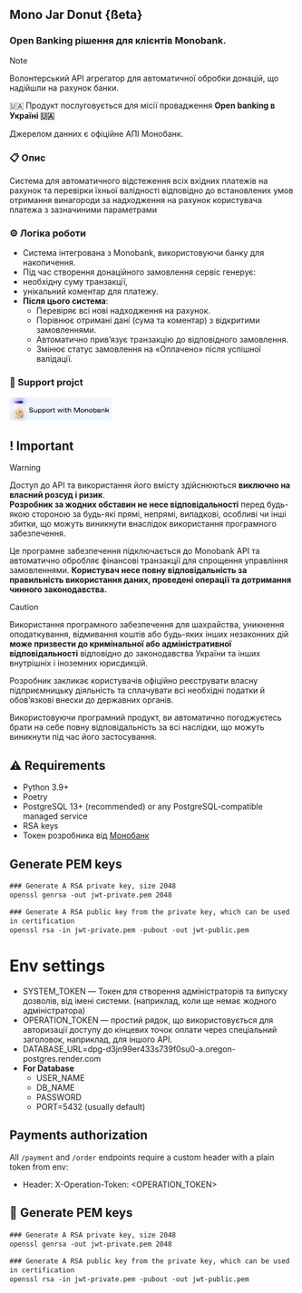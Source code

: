 ## Mono Jar Donut {ßeta}

### Open Banking рішення для клієнтів Monobank. 
> [!NOTE]
> Волонтерський API агрегатор для автоматичної обробки донацій, що надійшли на рахунок банки.
>
> 🇺🇦 Продукт послуговується для місії провадження **Open banking в Україні 🇺🇦**
> 
> Джерелом данних є офіційне АПІ Монобанк.


### 📋 Опис
Система для автоматичного відстеження всіх вхідних платежів на рахунок та перевірки їхньої валідності відповідно до встановлених умов отримання винагороди за надходження на рахунок користувача платежа з зазначиними параметрами

### ⚙️ Логіка роботи
  * Система інтегрована з Monobank, використовуючи банку для накопичення.
  * Під час створення донaційного замовлення сервіс генерує:
  * необхідну суму транзакції,
  * унікальний коментар для платежу.
* **Після цього система**:
  * Перевіряє всі нові надходження на рахунок.
  * Порівнює отримані дані (сума та коментар) з відкритими замовленнями.
  * Автоматично прив’язує транзакцію до відповідного замовлення.
  * Змінює статус замовлення на «Оплачено» після успішної валідації.

### 💸 Support projct
<a href="https://send.monobank.ua/jar/6dpG1MjjQb" target="_blank"><img src="https://github.com/riadinskyi/city-alert-registry/blob/master/Support%20by%20mono%20jar-github%20button.png?raw=true" alt="Support with Monobank" height="41" width="180"></a>


## ! Important 

> [!Warning]
> Доступ до API та використання його вмісту здійснюються **виключно на власний розсуд і ризик**.  
> **Розробник за жодних обставин не несе відповідальності** перед будь-якою стороною за будь-які прямі, непрямі, випадкові, особливі чи інші збитки, що можуть виникнути внаслідок використання програмного забезпечення.
>
> Це програмне забезпечення підключається до Monobank API та автоматично обробляє фінансові транзакції для спрощення управління замовленнями. **Користувач несе повну відповідальність за правильність використання даних, проведені операції та дотримання чинного законодавства.**

> [!CAUTION]
> Використання програмного забезпечення для шахрайства, уникнення оподаткування, відмивання коштів або будь-яких інших незаконних дій **може призвести до кримінальної або адміністративної відповідальності** відповідно до законодавства України та інших внутрішніх і іноземних юрисдикцій.
>
> Розробник закликає користувачів офіційно реєструвати власну підприємницьку діяльність та сплачувати всі необхідні податки й обов’язкові внески до державних органів.
>
> Використовуючи програмний продукт, ви автоматично погоджуєтесь брати на себе повну відповідальність за всі наслідки, що можуть виникнути під час його застосування.


## ⚠️ Requirements
- Python 3.9+
- Poetry
- PostgreSQL 13+ (recommended) or any PostgreSQL-compatible managed service
- RSA keys
- Токен розробника від [Монобанк](https://monobank.ua/api-docs/monobank)


## Generate PEM keys
```Shell
### Generate A RSA private key, size 2048 
openssl genrsa -out jwt-private.pem 2048
```
```shell
### Generate A RSA public key from the private key, which can be used in certification
openssl rsa -in jwt-private.pem -pubout -out jwt-public.pem
```
# Env settings
- SYSTEM_TOKEN — Токен для створення адміністраторів та випуску дозволів, від імені системи. (наприклад, коли ще немає жодного адміністратора)
- OPERATION_TOKEN — простий рядок, що використовується для авторизації доступу до кінцевих точок оплати через спеціальний заголовок, наприклад, для іншого API.
- DATABASE_URL=dpg-d3jn99er433s739f0su0-a.oregon-postgres.render.com 
- **For Database**
  - USER_NAME 
  - DB_NAME 
  - PASSWORD
  - PORT=5432 (usually default)


## Payments authorization
All `/payment` and `/order` endpoints require a custom header with a plain token from env:

- Header: X-Operation-Token: <OPERATION_TOKEN>


## 🔑 Generate PEM keys
```Shell
### Generate A RSA private key, size 2048 
openssl genrsa -out jwt-private.pem 2048
```
```shell
### Generate A RSA public key from the private key, which can be used in certification
openssl rsa -in jwt-private.pem -pubout -out jwt-public.pem
```

